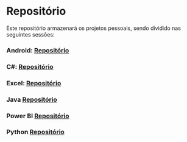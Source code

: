 # Repositório

Este repositório armazenará os projetos pessoais, sendo dividido nas seguintes sessões:

### Android: <a href="Java">Repositório</a>

### C#: <a href="CSharp">Repositório</a>

### Excel: <a href="Excel">Repositório</a>

### Java <a href="Java">Repositório</a>

### Power BI <a href="Power BI">Repositório</a>

### Python <a href="Python">Repositório</a>
